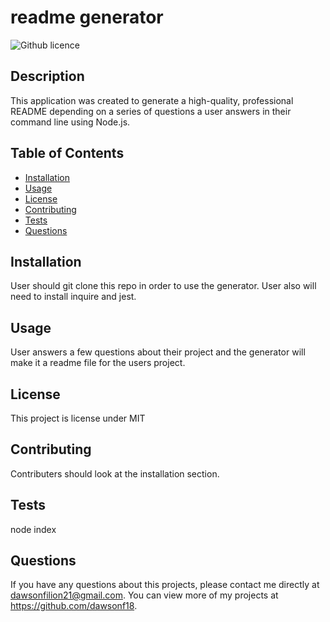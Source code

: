 # readme generator
  ![Github licence](http://img.shields.io/badge/license-MIT-blue.svg)
  
  ## Description 
  This application was created to generate a high-quality, professional README depending on a series of questions a user answers in their command line using Node.js.
  ## Table of Contents
  * [Installation](#installation)
  * [Usage](#usage)
  * [License](#license)
  * [Contributing](#contributing)
  * [Tests](#tests)
  * [Questions](#questions)
  
  ## Installation 
  User should git clone this repo in order to use the generator. User also will need to install inquire and jest.
  ## Usage 
  User answers a few questions about their project and the generator will make it a readme file for the users project.
  ## License 
  This project is license under MIT
  ## Contributing 
  Contributers should look at the installation section.
  ## Tests
  node index
  ## Questions
  If you have any questions about this projects, please contact me directly at dawsonfilion21@gmail.com. You can view more of my projects at https://github.com/dawsonf18.

